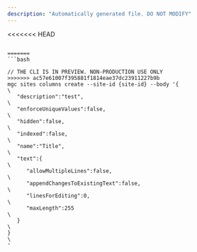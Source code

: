 ```yaml
---
description: "Automatically generated file. DO NOT MODIFY"
---
```


<<<<<<< HEAD
```cli

=======
```bash

// THE CLI IS IN PREVIEW. NON-PRODUCTION USE ONLY
>>>>>>> ac57e61007f395881f1814eae37dc23911227b9b
mgc sites columns create --site-id {site-id} --body '{\
   "description":"test",\
   "enforceUniqueValues":false,\
   "hidden":false,\
   "indexed":false,\
   "name":"Title",\
   "text":{\
      "allowMultipleLines":false,\
      "appendChangesToExistingText":false,\
      "linesForEditing":0,\
      "maxLength":255\
   }\
}\
'

```